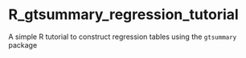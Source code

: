 # R_gtsummary_regression_tutorial
A simple R tutorial to construct regression tables using the `gtsummary` package
